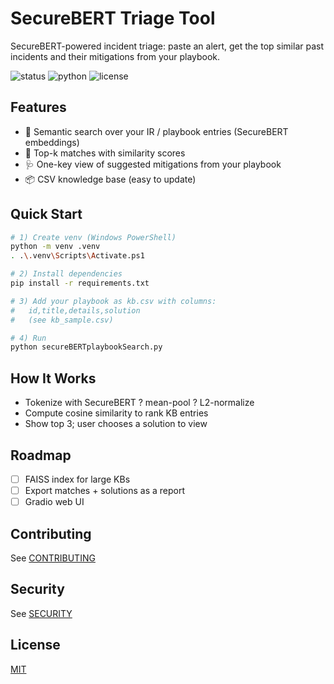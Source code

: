 # SecureBERT Triage Tool

SecureBERT-powered incident triage: paste an alert, get the top similar past incidents and their mitigations from your playbook.

![status](https://img.shields.io/badge/status-active-brightgreen)
![python](https://img.shields.io/badge/python-3.10%2B-blue)
![license](https://img.shields.io/badge/license-MIT-lightgrey)

## Features
- 🔎 Semantic search over your IR / playbook entries (SecureBERT embeddings)
- 🧭 Top-k matches with similarity scores
- 🩺 One-key view of suggested mitigations from your playbook
- 📦 CSV knowledge base (easy to update)

## Quick Start
```bash
# 1) Create venv (Windows PowerShell)
python -m venv .venv
. .\.venv\Scripts\Activate.ps1

# 2) Install dependencies
pip install -r requirements.txt

# 3) Add your playbook as kb.csv with columns:
#   id,title,details,solution
#   (see kb_sample.csv)

# 4) Run
python secureBERTplaybookSearch.py
```
## How It Works
- Tokenize with SecureBERT ? mean-pool ? L2-normalize  
- Compute cosine similarity to rank KB entries  
- Show top 3; user chooses a solution to view

## Roadmap
- [ ] FAISS index for large KBs  
- [ ] Export matches + solutions as a report  
- [ ] Gradio web UI

## Contributing
See <a href = https://github.com/dannida/securebert-triage-tool/blob/main/contributing.md>CONTRIBUTING</a>

## Security
See <a href = "https://github.com/dannida/securebert-triage-tool/blob/main/Security.md">SECURITY</a>

## License
<a href = "https://github.com/dannida/securebert-triage-tool/blob/main/LICENSE"> MIT </a>


